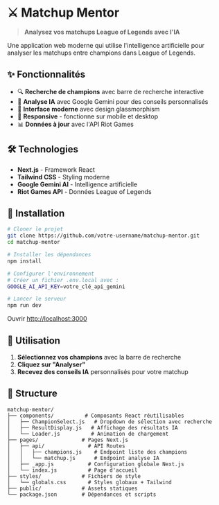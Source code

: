 # ⚔️ Matchup Mentor

> **Analysez vos matchups League of Legends avec l'IA**

Une application web moderne qui utilise l'intelligence artificielle pour analyser les matchups entre champions dans League of Legends.

## ✨ Fonctionnalités

- 🔍 **Recherche de champions** avec barre de recherche interactive
- 🤖 **Analyse IA** avec Google Gemini pour des conseils personnalisés
- 🎨 **Interface moderne** avec design glassmorphism
- 📱 **Responsive** - fonctionne sur mobile et desktop
- 📊 **Données à jour** avec l'API Riot Games

## 🛠️ Technologies

- **Next.js** - Framework React
- **Tailwind CSS** - Styling moderne
- **Google Gemini AI** - Intelligence artificielle
- **Riot Games API** - Données League of Legends

## 🚀 Installation

```bash
# Cloner le projet
git clone https://github.com/votre-username/matchup-mentor.git
cd matchup-mentor

# Installer les dépendances
npm install

# Configurer l'environnement
# Créer un fichier .env.local avec :
GOOGLE_AI_API_KEY=votre_clé_api_gemini

# Lancer le serveur
npm run dev
```

Ouvrir [http://localhost:3000](http://localhost:3000)

## 📱 Utilisation

1. **Sélectionnez vos champions** avec la barre de recherche
2. **Cliquez sur "Analyser"**
3. **Recevez des conseils IA** personnalisés pour votre matchup

## 📁 Structure

```
matchup-mentor/
├── components/          # Composants React réutilisables
│   ├── ChampionSelect.js   # Dropdown de sélection avec recherche
│   ├── ResultDisplay.js   # Affichage des résultats IA
│   └── Loader.js          # Animation de chargement
├── pages/              # Pages Next.js
│   ├── api/              # API Routes
│   │   ├── champions.js    # Endpoint liste des champions
│   │   └── matchup.js      # Endpoint analyse IA
│   ├── _app.js           # Configuration globale Next.js
│   └── index.js          # Page d'accueil
├── styles/             # Fichiers de style
│   └── globals.css       # Styles globaux + Tailwind
├── public/             # Assets statiques
└── package.json        # Dépendances et scripts
```


